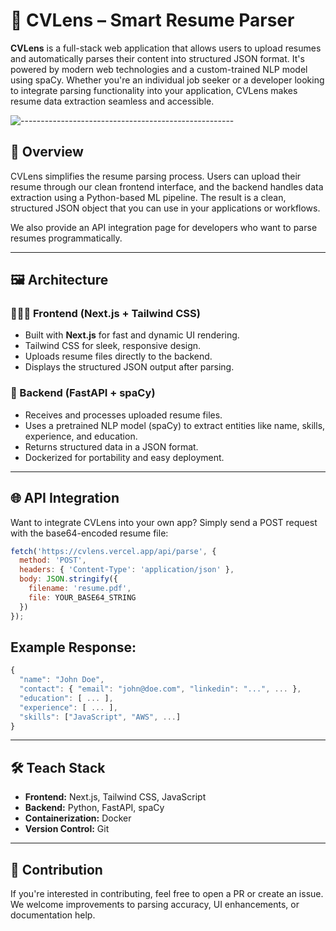 # 🧠 CVLens – Smart Resume Parser

**CVLens** is a full-stack web application that allows users to upload resumes and automatically parses their content into structured JSON format. It's powered by modern web technologies and a custom-trained NLP model using spaCy. Whether you're an individual job seeker or a developer looking to integrate parsing functionality into your application, CVLens makes resume data extraction seamless and accessible.

![-----------------------------------------------------](https://raw.githubusercontent.com/andreasbm/readme/master/assets/lines/rainbow.png)

## 🚀 Overview

CVLens simplifies the resume parsing process. Users can upload their resume through our clean frontend interface, and the backend handles data extraction using a Python-based ML pipeline. The result is a clean, structured JSON object that you can use in your applications or workflows.

We also provide an API integration page for developers who want to parse resumes programmatically.

---

## 🖼 Architecture

### 🧑🏽‍💻 Frontend (Next.js + Tailwind CSS)
- Built with **Next.js** for fast and dynamic UI rendering.
- Tailwind CSS for sleek, responsive design.
- Uploads resume files directly to the backend.
- Displays the structured JSON output after parsing.

### 🧠 Backend (FastAPI + spaCy)
- Receives and processes uploaded resume files.
- Uses a pretrained NLP model (spaCy) to extract entities like name, skills, experience, and education.
- Returns structured data in a JSON format.
- Dockerized for portability and easy deployment.

---

## 🌐 API Integration

Want to integrate CVLens into your own app? Simply send a POST request with the base64-encoded resume file:

```js
fetch('https://cvlens.vercel.app/api/parse', {
  method: 'POST',
  headers: { 'Content-Type': 'application/json' },
  body: JSON.stringify({
    filename: 'resume.pdf',
    file: YOUR_BASE64_STRING
  })
});
```
## Example Response:

```js
{
  "name": "John Doe",
  "contact": { "email": "john@doe.com", "linkedin": "...", ... },
  "education": [ ... ],
  "experience": [ ... ],
  "skills": ["JavaScript", "AWS", ...]
}
```
---
## 🛠 Teach Stack
- **Frontend:** Next.js, Tailwind CSS, JavaScript
- **Backend:** Python, FastAPI, spaCy
- **Containerization:** Docker
- **Version Control:** Git
---

## 🤝 Contribution
If you're interested in contributing, feel free to open a PR or create an issue. We welcome improvements to parsing accuracy, UI enhancements, or documentation help.




